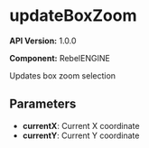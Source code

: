 # updateBoxZoom

**API Version:** 1.0.0

**Component:** RebelENGINE

Updates box zoom selection

## Parameters

- **currentX**: Current X coordinate
- **currentY**: Current Y coordinate

